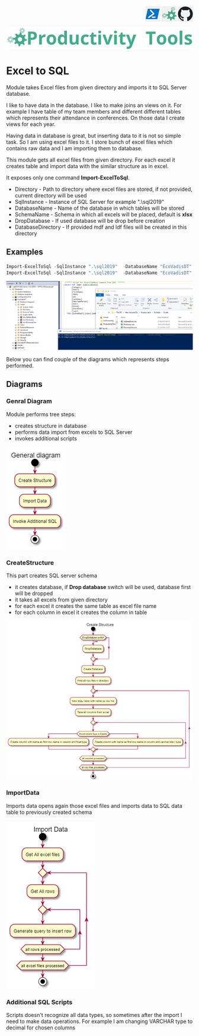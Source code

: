 <!--Category:Powershell--> 
 <p align="right">
    <a href="https://www.powershellgallery.com/packages/ProductivityTools.PSExcel2SQL/"><img src="Images/Header/Powershell_border_40px.png" /></a>
    <a href="http://productivitytools.tech/excel2sql/"><img src="Images/Header/ProductivityTools_green_40px_2.png" /><a> 
    <a href="https://github.com/pwujczyk/ProductivityTools.PSExcel2SQL"><img src="Images/Header/Github_border_40px.png" /></a>
</p>
<p align="center">
    <a href="http://productivitytools.tech/">
        <img src="Images/Header/LogoTitle_green_500px.png" />
    </a>
</p>


# Excel to SQL

Module takes Excel files from given directory and imports it to SQL Server database.
<!--more-->

I like to have data in the database. I like to make joins an views on it. For example I have table of my team members and different different tables which represents their attendance in conferences. On those data I create views for each year.

Having data in database is great, but inserting data to it is not so simple task. So I am using excel files to it. I store bunch of excel files which contains raw data and I am importing them to database.

This module gets all excel files from given directory. For each excel it creates table and import data with the similar structure as in excel.

It exposes only one command **Import-ExcelToSql**.
- Directory - Path to directory where excel files are stored, if not provided, current directory will be used
- SqlInstance - Instance of SQL Server for example ".\sql2019" 
- DatabaseName	- Name of the database in which tables will be stored
- SchemaName  - Schema in which all excels will be placed, default is **xlsx**
- DropDatabase - If used database will be drop before creation
- DatabaseDirectory - If provided mdf and ldf files will be created in this directory

## Examples

```powershell
Import-ExcelToSql -SqlInstance ".\sql2019"  -DatabaseName "EcoVadisDT"
Import-ExcelToSql -SqlInstance ".\sql2019"  -DatabaseName "EcoVadisDT" -SchemaName "work" -DropDatabase -Verbose

```

<!--og-image-->
<img src="Images/WorkingExample.png" />

Below you can find couple of the diagrams which represents steps performed.

## Diagrams 

### Genral Diagram
Module performs tree steps: 
- creates structure in database
- performs data import from excels to SQL Server
- invokes additional scripts

<img src="Images/GeneralDiagram.png" />

### CreateStructure

This part creates SQL server schema
- it creates database, if **Drop database** switch will be used, database first will be dropped 
- it takes all excels from given directory
- for each excel it creates the same table as excel file name
- for each column in excel it creates the column in table

<img src="Images/CreateStructure.png" />

### ImportData
Imports data opens again those excel files and imports data to SQL data table to previously created schema

<img src="Images/ImportData.png" />

### Additional SQL Scripts
Scripts doesn't recognize all data types, so sometimes after the import I need to make data operations. For example I am changing VARCHAR type to decimal for chosen columns

